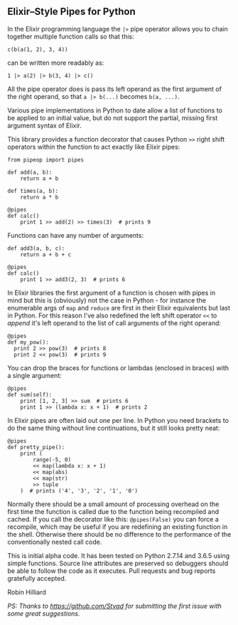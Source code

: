 ## Elixir–Style Pipes for Python

In the Elixir programming language the `|>` pipe operator allows you to chain 
together multiple function calls so that this:

```$elixir 
c(b(a(1, 2), 3, 4))
```

can be written more readably as:

```$elixir
1 |> a(2) |> b(3, 4) |> c()
```

All the pipe operator does is pass its left operand as the first argument of
the right operand, so that `a |> b(...)` becomes `b(a, ...)`.

Various pipe implementations in Python to date allow a list of functions to be
applied to an initial value, but do not support the partial, missing first
argument syntax of Elixir.

This library provides a function decorator that causes Python `>>` right shift
operators within the function to act exactly like Elixir pipes:

```$python
from pipeop import pipes

def add(a, b):
    return a + b
    
def times(a, b):
    return a * b
    
@pipes
def calc()
    print 1 >> add(2) >> times(3)  # prints 9
``` 

Functions can have any number of arguments:

```$python
def add3(a, b, c):
    return a + b + c
    
@pipes
def calc()
    print 1 >> add3(2, 3)  # prints 6
```

In Elixir libraries the first argument of a function is chosen with pipes in
mind but this is (obviously) not the case in Python - for instance the
enumerable args of `map` and `reduce` are first in their Elixir equivalents
but last in Python. For this reason I've also redefined the left shift
operator `<<` to _append_ it's left operand to the list of call arguments of
the right operand:

```$python
@pipes
def my_pow():
  print 2 >> pow(3)  # prints 8
  print 2 << pow(3)  # prints 9
```

You can drop the braces for functions or lambdas (enclosed in braces) with a single argument:

```$python
@pipes
def sum(self):
    print [1, 2, 3] >> sum  # prints 6
    print 1 >> (lambda x: x + 1)  # prints 2
```

In Elixir pipes are often laid out one per line. In Python you need brackets to do the
same thing without line continuations, but it still looks pretty neat:

```$python
@pipes
def pretty_pipe():
    print (
        range(-5, 0)
        << map(lambda x: x + 1)
        << map(abs)
        << map(str)
        >> tuple
    )  # prints ('4', '3', '2', '1', '0')
```

Normally there should be a small amount of processing overhead on the first time the
function is called due to the function being recompiled and cached. If you call the
decorator like this: `@pipes(False)` you can force a recompile, which may be useful
if you are redefining an existing function in the shell. Otherwise there should be
no difference to the performance of the conventionally nested call code.

This is initial alpha code. It has been tested on Python 2.7.14 and 3.6.5 using
simple functions. Source line attributes are preserved so debuggers should be
able to follow the code as it executes. Pull requests and bug reports
gratefully accepted.

Robin Hilliard

_PS: Thanks to https://github.com/Stvad for submitting the first issue 
with some great suggestions._